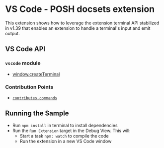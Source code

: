 # VS Code - POSH docsets extension

This extension shows how to leverage the extension terminal API stabilized in v1.39 that enables an extension to handle a terminal's input and emit output.

## VS Code API

### `vscode` module

- [window.createTerminal](https://code.visualstudio.com/api/references/vscode-api#window.createTerminal)

### Contribution Points

- [`contributes.commands`](https://code.visualstudio.com/api/references/contribution-points#contributes.commands)

## Running the Sample

- Run `npm install` in terminal to install dependencies
- Run the `Run Extension` target in the Debug View. This will:
	- Start a task `npm: watch` to compile the code
	- Run the extension in a new VS Code window
